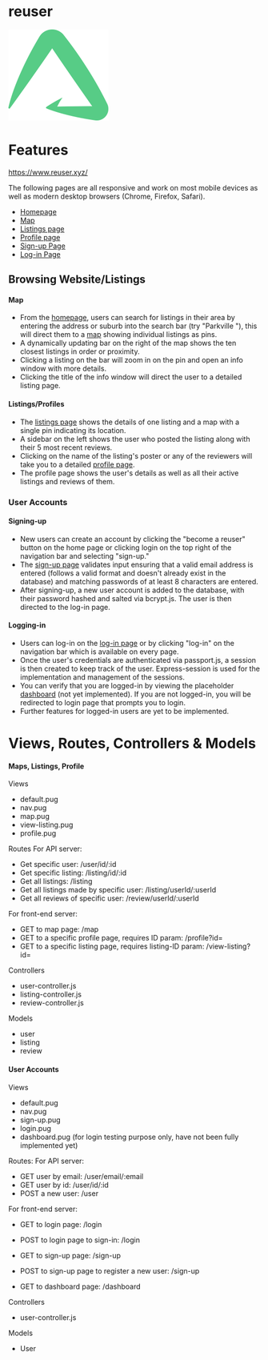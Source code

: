 # reuser

![reuser logo](public/images/others/reuser-logo-green-small.png)

# Features

https://www.reuser.xyz/

The following pages are all responsive and work on most mobile devices as well as modern desktop browsers (Chrome, Firefox, Safari).
- [Homepage](https://www.reuser.xyz/)
- [Map](https://www.reuser.xyz/map)
- [Listings page](https://www.reuser.xyz/view-listing?id=5cbc59742a14973148d13862)
- [Profile page](https://www.reuser.xyz/profile?id=5cbc59652a14973148d1384a)
- [Sign-up Page](https://www.reuser.xyz/sign-up)
- [Log-in Page](https://www.reuser.xyz/login)

## Browsing Website/Listings

#### Map
- From the [homepage](https://www.reuser.xyz/), users can search for listings in their area by entering the address or suburb into the search bar (try "Parkville "), this will direct them to a [map](https://www.reuser.xyz/map) showing individual listings as pins.
- A dynamically updating bar on the right of the map shows the ten closest listings in order or proximity.
- Clicking a listing on the bar will zoom in on the pin and open an info window with more details.
- Clicking the title of the info window will direct the user to a detailed listing page.

#### Listings/Profiles
- The [listings page](https://www.reuser.xyz/view-listing?id=5cbc59742a14973148d13862) shows the details of one listing and a map with a single pin indicating its location.
- A sidebar on the left shows the user who posted the listing along with their 5 most recent reviews.
- Clicking on the name of the listing's poster or any of the reviewers will take you to a detailed [profile page](https://www.reuser.xyz/profile?id=5cbc59652a14973148d1384a).
- The profile page shows the user's details as well as all their active listings and reviews of them.

### User Accounts

#### Signing-up
- New users can create an account by clicking the "become a reuser" button on the home page or clicking login on the top right of the navigation bar and selecting "sign-up."
- The [sign-up page](https://www.reuser.xyz/sign-up) validates input ensuring that a valid email address is entered (follows a valid format and doesn't already exist in the database) and matching passwords of at least 8 characters are entered.
- After signing-up, a new user account is added to the database, with their password hashed and salted via bcrypt.js. The user is then directed to the log-in page.

#### Logging-in
- Users can log-in on the [log-in page](https://www.reuser.xyz/login) or by clicking "log-in" on the navigation bar which is available on every page.
- Once the user's credentials are authenticated via passport.js, a session is then created to keep track of the user. Express-session is used for the implementation and management of the sessions. 
- You can verify that you are logged-in by viewing the placeholder [dashboard](https://www.reuser.xyz/dashboard) (not yet implemented). If you are not logged-in, you will be redirected to login page that prompts you to login.
- Further features for logged-in users are yet to be implemented.

# Views, Routes, Controllers & Models

#### Maps, Listings, Profile

Views
- default.pug
- nav.pug
- map.pug
- view-listing.pug
- profile.pug

Routes
For API server:
- Get specific user: /user/id/:id
- Get specific listing: /listing/id/:id
- Get all listings: /listing
- Get all listings made by specific user: /listing/userId/:userId
- Get all reviews of specific user: /review/userId/:userId

For front-end server:
- GET to map page: /map
- GET to a specific profile page, requires ID param: /profile?id=<id>
- GET to a specific listing page, requires listing-ID param: /view-listing?id=<id>

Controllers
- user-controller.js
- listing-controller.js
- review-controller.js

Models
- user
- listing
- review

#### User Accounts

Views
- default.pug
- nav.pug
- sign-up.pug
- login.pug
- dashboard.pug (for login testing purpose only, have not been fully implemented yet)

Routes:
For API server:
- GET user by email: /user/email/:email
- GET user by id: /user/id/:id
- POST a new user: /user

For front-end server:
- GET to login page: /login
- POST to login page to sign-in: /login

- GET to sign-up page: /sign-up
- POST to sign-up page to register a new user: /sign-up

- GET to dashboard page: /dashboard

Controllers
- user-controller.js

Models
- User
